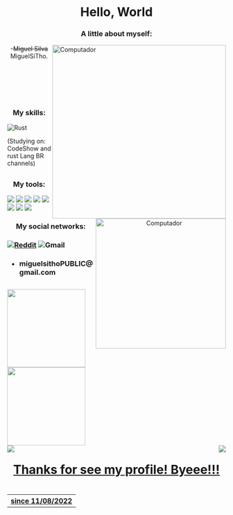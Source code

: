 <h1 align="center">
  Hello, World
</h1>

<h3 align="center">
  A little about myself:
</h3>


<img src="https://user-images.githubusercontent.com/117781299/200963665-7788bff0-86f7-4a6d-890b-fb5a7c232dce.png" min-width="400px" max-width="460px" width="400px" align="right" alt="Computador"/>

<!--
<p align="left">
"My name is <strong>Miguel</strong>. I was born in 2009 in Brazil and started programming in 2022 at the age of 13. I started with the famous free cs50 course at Harvard, and I wanted to continue my studies in <strong>Python</strong>. But at the suggestion of my older brother(AlencarGabriel) I started studying <strong>Rust</strong> . 2022 was a very important year for me, this year was my second participation in the <strong>OBMEP</strong> (Brazilian Mathematics Olympiad for Public Schools), the first was in 2021, being a bronze medalist. I also started studying English on <img src="https://img.shields.io/badge/Duolingo-58CC02?style=for-the-badge&logo=Duolingo&logoColor=white"/> and <img src="https://img.shields.io/badge/YouTube-FF0000?style=for-the-badge&logo=youtube&logoColor=white"/> to move to the US in the same year. In 2021 I tried to learn <strong>JavaScript</strong> at <img src="https://img.shields.io/badge/Khan%20Academy-14BF96?style=for-the-badge&logo=Khan%20Academy&logoColor=white"/> but stopped a little later. I love <strong>programming</strong> and <strong>math</strong> so much!"
</p> 
!-->

<p align="center">
  -<s>Miguel Silva</s> MiguelSiTho.
</p>

<br>
<br>
<br>
<br>

##
<div>
<p align="center">
  <img src="https://user-images.githubusercontent.com/117781299/200952878-79fe5269-d940-4952-be12-91fe0f6fd631.gif" min-width="300px" max-width="360px" width="300px" align="right" alt="Computador"> 
</p>

<h3 align="center">
  My skills:
</h3>
</div>

![Rust](https://img.shields.io/badge/Rust-000000?style=for-the-badge&logo=rust&logoColor=white) <br>
<p>(Studying on: CodeShow and rust Lang BR channels)</p>

##
<div>
  <h3 align="center">
    My tools:
  </h3>
  <img src="https://img.shields.io/badge/Krita-203759?style=for-the-badge&logo=krita&logoColor=EEF37B"/>
  <img src="https://img.shields.io/badge/Visual_Studio_Code-0078D4?style=for-the-badge&logo=visual%20studio%20code&logoColor=white"/>
  <img src="https://img.shields.io/badge/Opera-FF1B2D?style=for-the-badge&logo=Opera&logoColor=white"/>
  <img src="https://img.shields.io/badge/Windows-0078D6?style=for-the-badge&logo=windows&logoColor=white"/>
  <img src="https://img.shields.io/badge/starship-DD0B78?style=for-the-badge&logo=starship&logoColor=white"/>
  <img src=	https://img.shields.io/badge/Adobe%20Photoshop-31A8FF?style=for-the-badge&logo=Adobe%20Photoshop&logoColor=black/>
  <img src="https://img.shields.io/badge/Notion-000000?style=for-the-badge&logo=notion&logoColor=white"/>
  <img src="https://img.shields.io/badge/Xiaomi-%23FF6900.svg?style=for-the-badge&logo=xiaomi&logoColor=white"/>
</div
  
##
<div>
<h3 align="center">
  My social networks:
<h3>
  
[![Reddit](https://img.shields.io/badge/Reddit-FF4500?style=for-the-badge&logo=reddit&logoColor=white)](https://www.reddit.com/user/MiguelSiTho)
![Gmail](https://img.shields.io/badge/Gmail-D14836?style=for-the-badge&logo=gmail&logoColor=white) 
  <ul>
    <li><h4> miguelsithoPUBLIC@gmail.com </h4></li>
  </ul>
</div>
  
##
  
<div>
  <a href="https://github.com/MiguelSiTho">
  <img height="180em" src="https://github-readme-stats.vercel.app/api?username=MiguelSiTho&count_private=true&theme=cobalt&show_icons=true"/>
  <img height="180em" src="https://github-readme-stats.vercel.app/api/top-langs/?username=MiguelSiTho&theme=cobalt"/> <br>
  <img src="https://img.shields.io/github/followers/MiguelSiTho.svg?style=social&label=Follow&maxAge=2592000" align="left"/>
  <img src="https://komarev.com/ghpvc/?username=your-github-MiguelSiTho" align="right"/>
    
</div>
  
##
<div> 
  <h1 align="center"> Thanks for see my profile! Byeee!!!<h1>
</div>
<table>
  <th><strong>since 11/08/2022</strong></th>
</table>

